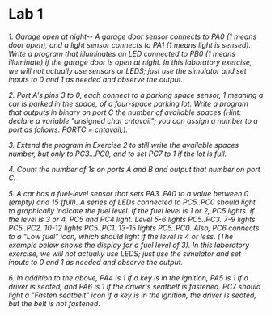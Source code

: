 # Lab 1

*1. Garage open at night-- A garage door sensor connects to PA0 (1 means door open), and a light sensor connects to PA1 (1 means light is sensed). Write a program that illuminates an LED connected to PB0 (1 means illuminate) if the garage door is open at night. In this laboratory exercise, we will not actually use sensors or LEDS; just use the simulator and set inputs to 0 and 1 as needed and observe the output.*

*2. Port A's pins 3 to 0, each connect to a parking space sensor, 1 meaning a car is parked in the space, of a four-space parking lot. Write a program that outputs in binary on port C the number of available spaces (Hint: declare a variable "unsigned char cntavail"; you can assign a number to a port as follows: PORTC = cntavail;).*

*3. Extend the program in Exercise 2 to still write the available spaces number, but only to PC3…PC0, and to set PC7 to 1 if the lot is full.*

*4. Count the number of 1s on ports A and B and output that number on port C.*

*5. A car has a fuel-level sensor that sets PA3..PA0 to a value between 0 (empty) and 15 (full). A series of LEDs connected to PC5..PC0 should light to graphically indicate the fuel level. If the fuel level is 1 or 2, PC5 lights. If the level is 3 or 4, PC5 and PC4 light. Level 5-6 lights PC5..PC3. 7-9 lights PC5..PC2. 10-12 lights PC5..PC1. 13-15 lights PC5..PC0. Also, PC6 connects to a "Low fuel" icon, which should light if the level is 4 or less.  (The example below shows the display for a fuel level of 3).  In this laboratory exercise, we will not actually use LEDS; just use the simulator and set inputs to 0 and 1 as needed and observe the output.*

*6. In addition to the above, PA4 is 1 if a key is in the ignition, PA5 is 1 if a driver is seated, and PA6 is 1 if the driver's seatbelt is fastened. PC7 should light a "Fasten seatbelt" icon if a key is in the ignition, the driver is seated, but the belt is not fastened.*
